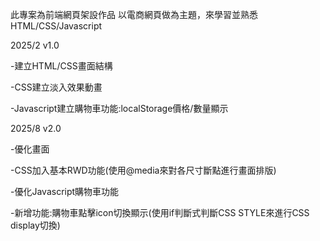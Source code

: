 此專案為前端網頁架設作品
以電商網頁做為主題，來學習並熟悉HTML/CSS/Javascript 

2025/2 v1.0

-建立HTML/CSS畫面結構

-CSS建立淡入效果動畫

-Javascript建立購物車功能:localStorage價格/數量顯示

2025/8 v2.0

-優化畫面

-CSS加入基本RWD功能(使用@media來對各尺寸斷點進行畫面排版)

-優化Javascript購物車功能

-新增功能:購物車點擊icon切換顯示(使用if判斷式判斷CSS STYLE來進行CSS display切換)
